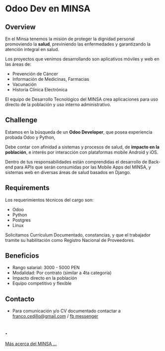 Odoo Dev en MINSA
===================

Overview
--------

 En el Minsa tenemos la misión de proteger la dignidad personal promoviendo la __salud__, previniendo las enfermedades y garantizando la atención integral en salud.

 Los proyectos que venimos desarrollando son aplicativos móviles y web en las áreas de:

- Prevención de Cáncer
- Información de Medicinas, Farmacias
- Vacunación
- Historia Clínica Electrónica

 El equipo de Desarrollo Tecnológico del MINSA crea aplicaciones para uso directo de la población y uso interno administrativo.


Challenge
---------

 Estamos en la búsqueda de un __Odoo Developer__, que posea experiencia probada Odoo y Python, 

 Debe contar con afinidad a sistemas y procesos de salud, de __impacto en la población__, e interés por interacción con plataformas mobile Android y iOS.

 Dentro de tus responsabilidades están comprendidas el desarrollo de Back-end para APIs que serán consumidas por las Mobile Apps del MINSA, y sistemas web en diversas áreas de salud basados en Django.


Requirements
------------

 Los requerimientos técnicos del cargo son:

- Odoo
- Python
- Postgres
- Linux

 Solicitamos Currículum Documentado, constancias, y que el trabajador tramite su habilitación como Registro Nacional de Proveedores.


Beneficios
----------

- Rango salarial: 3000 - 5000 PEN
- Modalidad: Por contrato (similar a 4ta categoría)
- Impacto directo en la población
- Equipo competitivo y flexible


Contacto
--------

- Para comunicación y/o CV documentado contactar a franco.cedillo@gmail.com / [fb messenger](http://m.me/franco.cedillo)


.
---


[Más acerca del MINSA ...](./read-more.md)

